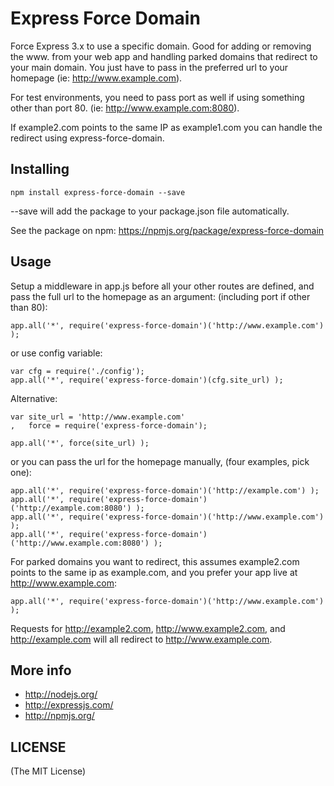 Express Force Domain
===========

Force Express 3.x to use a specific domain. Good for adding or removing the www. from your web app and handling parked domains that redirect to your main domain. You just have to pass in the preferred url to your homepage (ie: http://www.example.com).

For test environments, you need to pass port as well if using something other than port 80. (ie: http://www.example.com:8080).

If example2.com points to the same IP as example1.com you can handle the redirect using express-force-domain.

Installing
----

	npm install express-force-domain --save

--save will add the package to your package.json file automatically.

See the package on npm: https://npmjs.org/package/express-force-domain

Usage
----

Setup a middleware in app.js before all your other routes are defined, and pass the full url to the homepage as an argument: (including port if other than 80):

	app.all('*', require('express-force-domain')('http://www.example.com') );

or use config variable:

	var cfg = require('./config');
	app.all('*', require('express-force-domain')(cfg.site_url) );

Alternative:

	var site_url = 'http://www.example.com'
	,	force = require('express-force-domain');

	app.all('*', force(site_url) );


or you can pass the url for the homepage manually, (four examples, pick one):

	app.all('*', require('express-force-domain')('http://example.com') );
	app.all('*', require('express-force-domain')('http://example.com:8080') );
	app.all('*', require('express-force-domain')('http://www.example.com') );
	app.all('*', require('express-force-domain')('http://www.example.com:8080') );


For parked domains you want to redirect, this assumes example2.com points to the same ip as example.com, and you prefer your app live at http://www.example.com:

	app.all('*', require('express-force-domain')('http://www.example.com') );

Requests for http://example2.com, http://www.example2.com, and http://example.com will all redirect to http://www.example.com.

More info
----

* http://nodejs.org/
* http://expressjs.com/
* http://npmjs.org/

LICENSE
----

(The MIT License)
